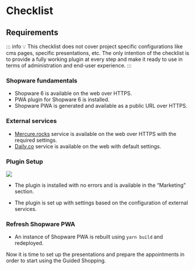 # Checklist

## Requirements

::: info
💡 This checklist does not cover project specific configurations like cms pages, specific presentations, etc. The only intention of the checklist is to provide a fully working plugin at every step and make it ready to use in terms of administration and end-user experience.
:::

### Shopware fundamentals

* Shopware 6 is available on the web over HTTPS.
* PWA plugin for Shopware 6 is installed.
* Shopware PWA is generated and available as a public URL over HTTPS.

### External services

* [Mercure.rocks](http://Mercure.rocks) service is available on the web over HTTPS with the required settings.
* [Daily.co](http://Daily.co) service is available on the web with default settings.

### Plugin Setup

![ ](../../.gitbook/assets/products-guidedShopping-checklist.png)

* The plugin is installed with no errors and is available in the “Marketing” section.
  
* The plugin is set up with settings based on the configuration of external services.

### Refresh Shopware PWA

* An instance of Shopware PWA is rebuilt using `yarn build` and redeployed.

Now it is time to set up the presentations and prepare the appointments in order to start using the Guided Shopping.
